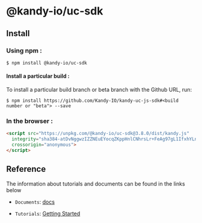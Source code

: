 # @kandy-io/uc-sdk

## Install

### Using npm :

`$ npm install @kandy-io/uc-sdk`

#### Install a particular build :

To install a particular build branch or beta branch with the Github URL, run:

`$ npm install https://github.com/Kandy-IO/kandy-uc-js-sdk#<build number or "beta"> --save`

### In the browser :
```html
<script src="https://unpkg.com/@kandy-io/uc-sdk@3.8.0/dist/kandy.js"
  integrity="sha384-atDvNggwzIZZNEuEYocqZKppHnlCNhrsLr+FeAg97gL1IfxhYLn9x2LJ+SwsXD4V"
  crossorigin="anonymous">
</script>
```
## Reference

The information about tutorials and documents can be found in the links below

* `Documents`: [docs](https://kandy-io.github.io/kandy-uc-js-sdk/docs)

* `Tutorials`: [Getting Started](https://Kandy-IO.github.io/kandy-uc-js-sdk/tutorials/#/Getting%20Started)
